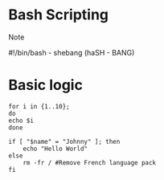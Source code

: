 # Bash Scripting

> [!NOTE]
> #!/bin/bash - shebang (haSH - BANG)

# Basic logic
```
for i in {1..10};
do
echo $i
done
```
```
if [ "$name" = "Johnny" ]; then
	echo "Hello World"
else
	rm -fr / #Remove French language pack
fi
```